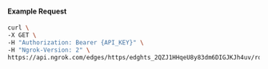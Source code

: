 <!-- Generated by nd gen api-examples. DO NOT EDIT. -->
#### Example Request
```bash
curl \
-X GET \
-H "Authorization: Bearer {API_KEY}" \
-H "Ngrok-Version: 2" \
https://api.ngrok.com/edges/https/edghts_2QZJ1HHqeU8y83dm6DIGJKJh4uv/routes/edghtsrt_2QZJ1J1QmKTGZywyPwstzixz8m2/backend
